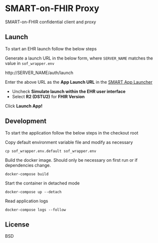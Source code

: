 SMART-on-FHIR Proxy
===================
SMART-on-FHIR confidential client and proxy

Launch
------
To start an EHR launch follow the below steps

Generate a launch URL in the below form, where `SERVER_NAME` matches the value in `sof_wrapper.env`

http://SERVER_NAME/auth/launch

Enter the above URL as the **App Launch URL** in the [SMART App Launcher](https://launch.smarthealthit.org/)

* Uncheck **Simulate launch within the EHR user interface**
* Select **R2 (DSTU2)** for **FHIR Version**

Click **Launch App!**

Development
-----------
To start the application follow the below steps in the checkout root

Copy default environment variable file and modify as necessary

    cp sof_wrapper.env.default sof_wrapper.env

Build the docker image. Should only be necessary on first run or if dependencies change.

    docker-compose build

Start the container in detached mode

    docker-compose up --detach

Read application logs

    docker-compose logs --follow


License
-------
BSD
